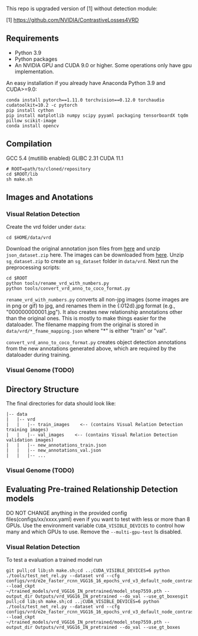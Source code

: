 This repo is upgraded version of [1] without detection module:

[1] https://github.com/NVIDIA/ContrastiveLosses4VRD

## Requirements
* Python 3.9
* Python packages
* An NVIDIA GPU and CUDA 9.0 or higher. Some operations only have gpu implementation.

An easy installation if you already have Anaconda Python 3.9 and CUDA>=9.0:
```
conda install pytorch==1.11.0 torchvision==0.12.0 torchaudio cudatoolkit=10.2 -c pytorch
pip install cython
pip install matplotlib numpy scipy pyyaml packaging tensorboardX tqdm pillow scikit-image
conda install opencv
```

## Compilation
GCC 5.4 (mutillib enabled) GLIBC 2.31 CUDA 11.1
```
# ROOT=path/to/cloned/repository
cd $ROOT/lib
sh make.sh
```


## Images and Anotations

### Visual Relation Detection
Create the vrd folder under `data`:
```
cd $HOME/data/vrd
```
Download the original annotation json files from [here](https://cs.stanford.edu/people/ranjaykrishna/vrd/) and unzip `json_dataset.zip` here. The images can be downloaded from [here](http://imagenet.stanford.edu/internal/jcjohns/scene_graphs/sg_dataset.zip). Unzip `sg_dataset.zip` to create an `sg_dataset` folder in `data/vrd`. Next run the preprocessing scripts:

```
cd $ROOT
python tools/rename_vrd_with_numbers.py
python tools/convert_vrd_anno_to_coco_format.py
```
`rename_vrd_with_numbers.py` converts all non-jpg images (some images are in png or gif) to jpg, and renames them in the {:012d}.jpg format (e.g., "000000000001.jpg"). It also creates new relationship annotations other than the original ones. This is mostly to make things easier for the dataloader. The filename mapping from the original is stored in `data/vrd/*_fname_mapping.json` where "*" is either "train" or "val".

`convert_vrd_anno_to_coco_format.py` creates object detection annotations from the new annotations generated above, which are required by the dataloader during training.

### Visual Genome (TODO)

## Directory Structure
The final directories for data should look like:
```
|-- data
|   |-- vrd
|   |   |-- train_images    <-- (contains Visual Relation Detection training images)
|   |   |-- val_images    <-- (contains Visual Relation Detection validation images)
|   |   |-- new_annotations_train.json
|   |   |-- new_annotations_val.json
|   |   |-- ...
```


### Visual Genome (TODO)

## Evaluating Pre-trained Relationship Detection models

DO NOT CHANGE anything in the provided config files(configs/xx/xxxx.yaml) even if you want to test with less or more than 8 GPUs. Use the environment variable `CUDA_VISIBLE_DEVICES` to control how many and which GPUs to use. Remove the
`--multi-gpu-test` Is disabled.



### Visual Relation Detection
To test a evaluation a trained model run
```
git pull;cd lib;sh make.sh;cd ..;CUDA_VISIBLE_DEVICES=6 python ./tools/test_net_rel.py --dataset vrd --cfg configs/vrd/e2e_faster_rcnn_VGG16_16_epochs_vrd_v3_default_node_contrastive_loss_w_so_p_aware_margin_point2_so_weight_point5_IN_pretrained.yaml --load_ckpt ~/trained_models/vrd_VGG16_IN_pretrained/model_step7559.pth --output_dir Outputs/vrd_VGG16_IN_pretrained --do_val --use_gt_boxesgit pull;cd lib;sh make.sh;cd ..;CUDA_VISIBLE_DEVICES=6 python ./tools/test_net_rel.py --dataset vrd --cfg configs/vrd/e2e_faster_rcnn_VGG16_16_epochs_vrd_v3_default_node_contrastive_loss_w_so_p_aware_margin_point2_so_weight_point5_IN_pretrained.yaml --load_ckpt ~/trained_models/vrd_VGG16_IN_pretrained/model_step7559.pth --output_dir Outputs/vrd_VGG16_IN_pretrained --do_val --use_gt_boxes
```

